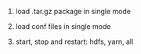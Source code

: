 1. load .tar.gz package in single mode

2. load conf files in single mode

3. start, stop and restart: hdfs, yarn, all
